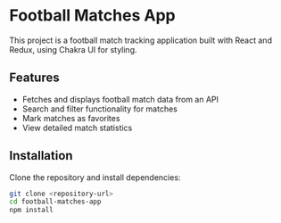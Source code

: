 # Football Matches App

This project is a football match tracking application built with React and Redux, using Chakra UI for styling.

## Features

- Fetches and displays football match data from an API
- Search and filter functionality for matches
- Mark matches as favorites
- View detailed match statistics

## Installation

Clone the repository and install dependencies:

```bash
git clone <repository-url>
cd football-matches-app
npm install
